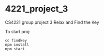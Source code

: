 # 4221_project_3

CS4221 group project 3 Relax and Find the Key

To start proj:

```
cd findkey
npm install
npm start
```
